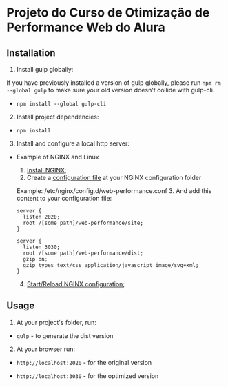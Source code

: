 # Projeto do Curso de Otimização de Performance Web do Alura

## Installation
1. Install gulp globally:

  If you have previously installed a version of gulp globally, please run `npm rm --global gulp` to make sure your old version doesn't collide with gulp-cli.

  * `npm install --global gulp-cli`

2. Install project dependencies:

  * `npm install`

3. Install and configure a local http server:

 * Example of NGINX and Linux
    1. [Install NGINX](http://nginx.org/en/docs/install.html);
    2. Create a [configuration file](https://nginx.org/en/docs/beginners_guide.html#conf_structure) at your NGINX configuration folder
    
      Example: /etc/nginx/config.d/web-performance.conf
    3. And add this content to your configuration file:  
      ```
      server {
        listen 2020;
        root /[some path]/web-performance/site;
      }

      server {
        listen 3030;
        root /[some path]/web-performance/dist;
        gzip on;
        gzip_types text/css application/javascript image/svg+xml;
      }
      ```
    4. [Start/Reload NGINX configuration](https://nginx.org/en/docs/beginners_guide.html#control);
 
## Usage
1. At your project's folder, run:

  * `gulp` - to generate the dist version

2. At your browser run:

  * `http://localhost:2020` - for the original version
  
  * `http://localhost:3030` - for the optimized version
